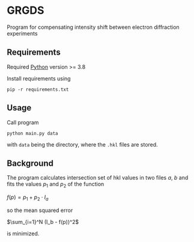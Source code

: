 # GRGDS
Program for compensating intensity shift between electron diffraction experiments

## Requirements

Required [Python](https://www.python.org) version >= 3.8

Install requirements using

```
pip -r requirements.txt
```

## Usage

Call program 

```
python main.py data
```

with `data` being the directory, where the `.hkl` files are stored.

## Background

The program calculates intersection set of hkl values in two files $a$, $b$ and fits the values $p_1$ and $p_2$ of the function

$f(p) = p_1 + p_2\cdot I_a$

so the mean squared error

$\sum_{i=1}^N (I_b - f(p))^2$

is minimized.